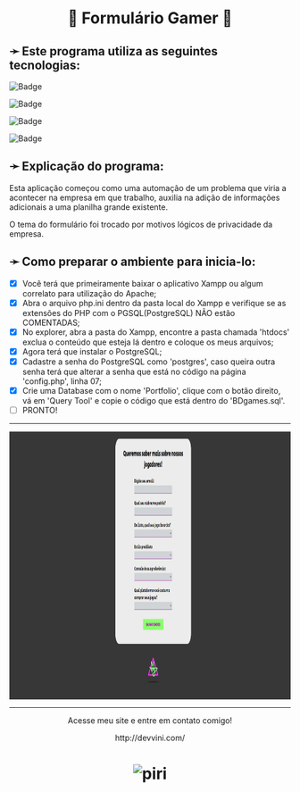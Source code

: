 <h1 align="center">👾 Formulário Gamer 👾</h1>

<h2>➛ Este programa utiliza as seguintes tecnologias:</h2>

![Badge](https://img.shields.io/badge/Linguagem_Principal-PHP-%237159c1?style=for-the-badge&logo=php)

![Badge](https://img.shields.io/badge/Banco-PostgreSQL-%237159c1?style=for-the-badge&logo=postgresql)

![Badge](https://img.shields.io/badge/Estrutura-HTML-%237159c1?style=for-the-badge&logo=html5)

![Badge](https://img.shields.io/badge/Estilo-CSS-%237159c1?style=for-the-badge&logo=css3)

<h2>➛ Explicação do programa:</h2>
<p>
  Esta aplicação começou como uma automação de um problema que viria a acontecer na empresa em que trabalho, 
  auxilia na adição de informações adicionais a uma planilha grande existente.
</p>
<p>
  O tema do formulário foi trocado por motivos lógicos de privacidade da empresa.
</p>

<h2>➛ Como preparar o ambiente para inicia-lo:</h2>

  - [x] Você terá que primeiramente baixar o aplicativo Xampp ou algum correlato para utilização do Apache;
  - [x] Abra o arquivo php.ini dentro da pasta local do Xampp e verifique se as extensões do PHP com o PGSQL(PostgreSQL) NÃO estão COMENTADAS;
  - [x] No explorer, abra a pasta do Xampp, encontre a pasta chamada 'htdocs' exclua o conteúdo que esteja lá dentro e coloque os meus arquivos;
  - [x] Agora terá que instalar o PostgreSQL;
  - [x] Cadastre a senha do PostgreSQL como 'postgres', caso queira outra senha terá que alterar a senha que está no código na página 'config.php', linha 07;
  - [x] Crie uma Database com o nome 'Portfolio', clique com o botão direito, vá em  'Query Tool' e copie o código que está dentro do 'BDgames.sql'.
  - [ ] PRONTO!

<hr>
<img align="center" height="480em" src="https://github.com/PiriDev/Formulario-Gamer/blob/PiriProjects/FormsGamers.png">
<hr>
<p align="center">Acesse meu site e entre em contato comigo!</p>
<p align="center">http://devvini.com/</p>

<h1 align="center"><img alt="piri" title="Feito por VMG" src="https://devvini.com/media/logoAss.png" style="width:50px;"/></h1>
